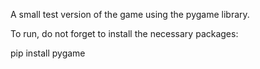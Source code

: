 A small test version of the game using the pygame library.

To run, do not forget to install the necessary packages:

pip install pygame